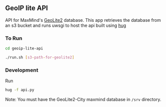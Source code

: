 ## GeoIP lite API

API for MaxMind's [GeoLite2](https://dev.maxmind.com/geoip/geoip2/geolite2/) database.
This app retrieves the database from an s3 bucket and runs uwsgi to host the api built using [hug](https://www.hug.rest/)

### To Run
```sh
cd geoip-lite-api
```
```sh
./run.sh [s3-path-for-geolite2]
```

### Development
Run
```sh
hug -f api.py
```
Note: You must have the GeoLite2-City maxmind database in ```/srv``` directory.
